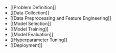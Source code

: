 - [[Problem Definition]]
- [[Data Collection]]
- [[Data Preprocessing and Feature Engineering]]
- [[Model Selection]]
- [[Model Training]]
- [[Model Evaluation]]
- [[Hyperparameter Tuning]]
- [[Deployment]]